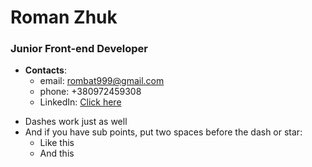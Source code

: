 # Roman Zhuk

### Junior Front-end Developer

- **Contacts**:
  - email: rombat999@gmail.com
  - phone: +380972459308
  - LinkedIn: [Click here](https://www.linkedin.com/in/roman-zhuk/)

* Dashes work just as well
* And if you have sub points, put two spaces before the dash or star:
  - Like this
  - And this
